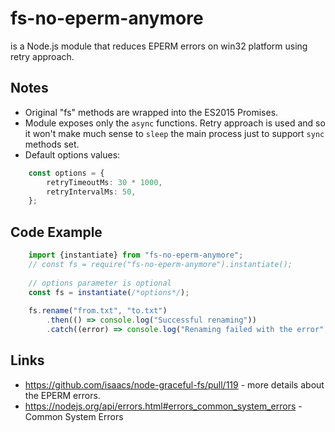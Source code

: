 # fs-no-eperm-anymore

is a Node.js module that reduces EPERM errors on win32 platform using retry approach.

## Notes

- Original "fs" methods are wrapped into the ES2015 Promises.
- Module exposes only the `async` functions. Retry approach is used and so it won't make much sense to `sleep` the main process just to support `sync` methods set.
- Default options values:

```typescript
    const options = {
        retryTimeoutMs: 30 * 1000,
        retryIntervalMs: 50,
    };
```

## Code Example

```typescript
    import {instantiate} from "fs-no-eperm-anymore";
    // const fs = require("fs-no-eperm-anymore").instantiate();
     
    // options parameter is optional
    const fs = instantiate(/*options*/);
    
    fs.rename("from.txt", "to.txt")
        .then(() => console.log("Successful renaming"))
        .catch((error) => console.log("Renaming failed with the error", error));    
```

## Links
 * https://github.com/isaacs/node-graceful-fs/pull/119 - more details about the EPERM errors.
 * https://nodejs.org/api/errors.html#errors_common_system_errors - Common System Errors
